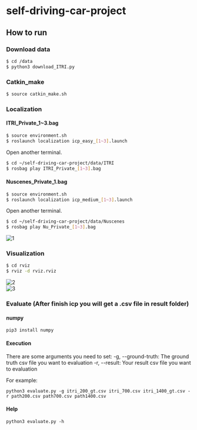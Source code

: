 # self-driving-car-project  
  
## How to run  
### Download data  
```bash
$ cd /data
$ python3 download_ITRI.py
```  

### Catkin_make
```bash
$ source catkin_make.sh
```  
### Localization  
#### ITRI_Private_1~3.bag
```bash
$ source environment.sh
$ roslaunch localization icp_easy_[1~3].launch 
```
Open another terminal.
```bash
$ cd ~/self-driving-car-project/data/ITRI
$ rosbag play ITRI_Private_[1~3].bag
```
  
#### Nuscenes_Private_1.bag
```bash
$ source environment.sh
$ roslaunch localization icp_medium_[1~3].launch 
```
Open another terminal.
```bash
$ cd ~/self-driving-car-project/data/Nuscenes
$ rosbag play Nu_Private_[1~3].bag
```
![1](figures/1.gif)  
  
### Visualization
```bash
$ cd rviz
$ rviz -d rviz.rviz
```
![2](figures/2.gif)  
![3](figures/3.gif)  

### Evaluate (After finish icp you will get a .csv file in result folder)
#### numpy
```
pip3 install numpy
```

#### Execution
There are some arguments you need to set:
  -g, --ground-truth: The ground truth csv file you want to evaluation
  -r, --result: Your result csv file you want to evaluation
                        
For example:
```
python3 evaluate.py -g itri_200_gt.csv itri_700.csv itri_1400_gt.csv -r path200.csv path700.csv path1400.csv
```

#### Help
```
python3 evaluate.py -h
```

